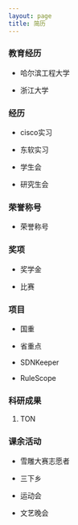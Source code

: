 ```yaml
---
layout: page
title: 简历 
---
```


### 教育经历
  * 哈尔滨工程大学

  * 浙江大学

### 经历
  * cisco实习

  * 东软实习

  * 学生会

  * 研究生会

### 荣誉称号
  * 荣誉称号
  
### 奖项
  * 奖学金

  * 比赛

### 项目
  * 国重

  * 省重点

  * SDNKeeper

  * RuleScope
 
### 科研成果
  1. TON

### 课余活动
  * 雪雕大赛志愿者

  * 三下乡

  * 运动会

  * 文艺晚会
